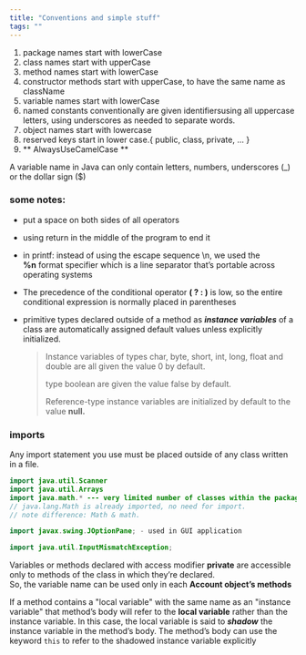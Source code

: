 ```yaml
---
title: "Conventions and simple stuff"
tags: ""
---
```

1.  package names start with lowerCase
2.  class names start with upperCase
3.  method names start with lowerCase
4.  constructor methods start with upperCase, to have the same name as className
5.  variable names start with lowerCase
6.  named constants conventionally are given identifiersusing all uppercase letters, using underscores as needed to separate words.
7.  object names start with lowercase
8.  reserved keys start in lower case.{ public, class, private, ... }
9.  ** AlwaysUseCamelCase **

A variable name in Java can only contain letters, numbers, underscores (\_) or the dollar sign ($)

### some notes:

-   put a space on both sides of all operators

-   using return in the middle of the program to end it

-   in printf: instead of using the escape sequence \\n,  we used the  
    **%n** format specifier which is a line separator     that’s portable across operating systems

-   The precedence of the conditional operator **( ? : )** is low, so the entire conditional expression is normally placed in parentheses

-   primitive types declared outside of a method as **_instance variables_** of a class are automatically assigned default values unless explicitly initialized. 
    >  Instance variables of types char, byte, short, int, long, float and double are all given the value 0 by default.
    >
    > type boolean are given the value false by default.
    >
    > Reference-type instance variables are initialized by default to the value **null.**

### imports

Any import statement you use must be placed outside of any class written in a file.

```java
import java.util.Scanner
import java.util.Arrays
import java.math.* --- very limited number of classes within the package
// java.lang.Math is already imported, no need for import.
// note difference: Math & math.

import javax.swing.JOptionPane; - used in GUI application

import java.util.InputMismatchException;

```

Variables or methods declared with access modifier **private** are accessible  
only to methods of the class in which they’re declared.  
So, the variable name can be used only in each **Account object’s methods**

If a method contains a "local variable" with the same name as an "instance variable" that method’s body will  refer to the **local variable** rather than the instance variable. In this case, the local variable is  said to **_shadow_** the instance variable in the method’s body. The method’s body can use the keyword `this` to refer to the shadowed instance variable explicitly
